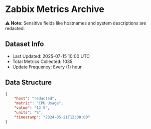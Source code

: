 # Zabbix Metrics Archive

⚠️ **Note**: Sensitive fields like hostnames and system descriptions are redacted.

## Dataset Info
- Last Updated: 2025-07-15 10:00 UTC
- Total Metrics Collected: 1035
- Update Frequency: Every (1) hour

## Data Structure
```json
{
    "host": "redacted",
    "metric": "CPU Usage",
    "value": "12.5",
    "units": "%",
    "timestamp": "2024-05-21T12:00:00"
}
```
